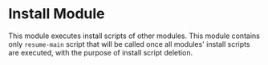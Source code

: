 # Install Module

This module executes install scripts of other modules. This module contains only `resume-main` script that will be called once all modules' install scripts are executed, with the purpose of install script deletion.

